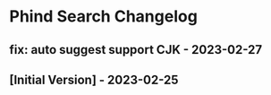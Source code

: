 # Phind Search Changelog

## fix: auto suggest support CJK - 2023-02-27
## [Initial Version] - 2023-02-25